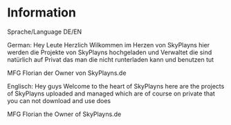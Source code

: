 # Information
Sprache/Language DE/EN

German:
Hey Leute Herzlich Wilkommen im Herzen von SkyPlayns hier werden die Projekte von SkyPlayns hochgeladen und Verwaltet die sind natürlich auf Privat das man die nicht runterladen kann und benutzen tut 

MFG Florian der Owner von SkyPlayns.de

Englisch:
Hey guys Welcome to the heart of SkyPlayns here are the projects of SkyPlayns uploaded and managed which are of course on private that you can not download and use does 

MFG Florian the Owner of SkyPlayns.de
